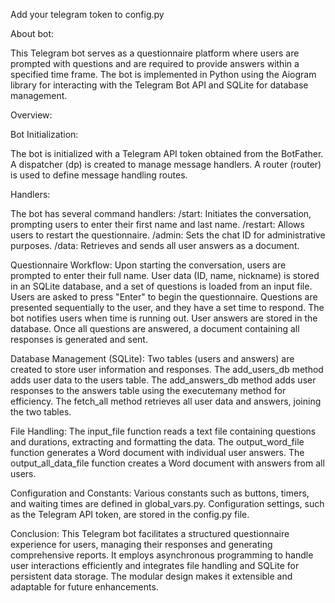 Add your telegram token to config.py

About bot:


This Telegram bot serves as a questionnaire platform where users are prompted with questions and are required to provide answers within a specified time frame. 
The bot is implemented in Python using the Aiogram library for interacting with the Telegram Bot API and SQLite for database management.

Overview:

Bot Initialization:

The bot is initialized with a Telegram API token obtained from the BotFather.
A dispatcher (dp) is created to manage message handlers.
A router (router) is used to define message handling routes.

Handlers:

The bot has several command handlers:
/start: Initiates the conversation, prompting users to enter their first name and last name.
/restart: Allows users to restart the questionnaire.
/admin: Sets the chat ID for administrative purposes.
/data: Retrieves and sends all user answers as a document.

Questionnaire Workflow:
Upon starting the conversation, users are prompted to enter their full name.
User data (ID, name, nickname) is stored in an SQLite database, and a set of questions is loaded from an input file.
Users are asked to press "Enter" to begin the questionnaire.
Questions are presented sequentially to the user, and they have a set time to respond.
The bot notifies users when time is running out.
User answers are stored in the database.
Once all questions are answered, a document containing all responses is generated and sent.

Database Management (SQLite):
Two tables (users and answers) are created to store user information and responses.
The add_users_db method adds user data to the users table.
The add_answers_db method adds user responses to the answers table using the executemany method for efficiency.
The fetch_all method retrieves all user data and answers, joining the two tables.

File Handling:
The input_file function reads a text file containing questions and durations, extracting and formatting the data.
The output_word_file function generates a Word document with individual user answers.
The output_all_data_file function creates a Word document with answers from all users.

Configuration and Constants:
Various constants such as buttons, timers, and waiting times are defined in global_vars.py.
Configuration settings, such as the Telegram API token, are stored in the config.py file.

Conclusion:
This Telegram bot facilitates a structured questionnaire experience for users, managing their responses and generating comprehensive reports. 
It employs asynchronous programming to handle user interactions efficiently and integrates file handling and SQLite for persistent data storage. 
The modular design makes it extensible and adaptable for future enhancements.
